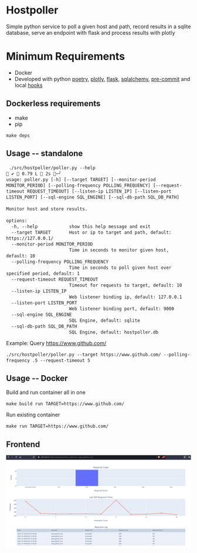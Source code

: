 # Hostpoller
Simple python service to poll a given host and path, record results in a sqlite database, serve an endpoint with flask and process results with plotly

# Minimum Requirements
* Docker
* Developed with python [poetry](https://python-poetry.org/), [plotly](https://plotly.com), [flask](https://palletsprojects.com/p/flask/), [sqlalchemy](https://sqlalchemy.org), [pre-commit](https://pre-commit.com) and local [hooks](https://github.com/bneyedli/pre-commit-hook)

## Dockerless requirements
* make
* pip
```
make deps
```

## Usage -- standalone
```
 ./src/hostpoller/poller.py --help                                                                                                                                                                                                                                                                             ✔  0.79 L  2s ─╯
usage: poller.py [-h] [--target TARGET] [--monitor-period MONITOR_PERIOD] [--polling-frequency POLLING_FREQUENCY] [--request-timeout REQUEST_TIMEOUT] [--listen-ip LISTEN_IP] [--listen-port LISTEN_PORT] [--sql-engine SQL_ENGINE] [--sql-db-path SQL_DB_PATH]

Monitor host and store results.

options:
  -h, --help            show this help message and exit
  --target TARGET       Host or ip to target and path, default: https://127.0.0.1/
  --monitor-period MONITOR_PERIOD
                        Time in seconds to monitor given host, default: 10
  --polling-frequency POLLING_FREQUENCY
                        Time in seconds to poll given host over specified period, default: 1
  --request-timeout REQUEST_TIMEOUT
                        Timeout for requests to target, default: 10
  --listen-ip LISTEN_IP
                        Web listener binding ip, default: 127.0.0.1
  --listen-port LISTEN_PORT
                        Web listener binding port, default: 9000
  --sql-engine SQL_ENGINE
                        SQL Engine, default: sqlite
  --sql-db-path SQL_DB_PATH
                        SQL Engine, default: hostpoller.db
```
Example: Query https://www.github.com/
```
./src/hostpoller/poller.py --target https://www.github.com/ --polling-frequency .5 --request-timeout 5 
```

## Usage -- Docker
Build and run container all in one
```
make build run TARGET=https://www.github.com/
```
Run existing container
```
make run TARGET=https://www.github.com/
```

## Frontend
![Web UI](images/frontend.png)
